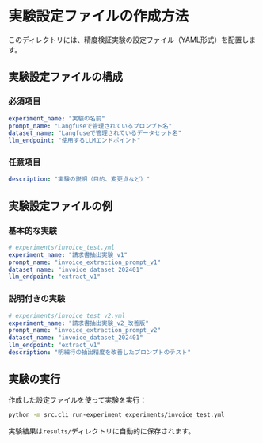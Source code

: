 # 実験設定ファイルの作成方法

このディレクトリには、精度検証実験の設定ファイル（YAML形式）を配置します。

## 実験設定ファイルの構成

### 必須項目
```yaml
experiment_name: "実験の名前"
prompt_name: "Langfuseで管理されているプロンプト名"
dataset_name: "Langfuseで管理されているデータセット名"
llm_endpoint: "使用するLLMエンドポイント"
```

### 任意項目
```yaml
description: "実験の説明（目的、変更点など）"
```

## 実験設定ファイルの例

### 基本的な実験
```yaml
# experiments/invoice_test.yml
experiment_name: "請求書抽出実験_v1"
prompt_name: "invoice_extraction_prompt_v1"
dataset_name: "invoice_dataset_202401"
llm_endpoint: "extract_v1"
```

### 説明付きの実験
```yaml
# experiments/invoice_test_v2.yml
experiment_name: "請求書抽出実験_v2_改善版"
prompt_name: "invoice_extraction_prompt_v2"
dataset_name: "invoice_dataset_202401"
llm_endpoint: "extract_v1"
description: "明細行の抽出精度を改善したプロンプトのテスト"
```

## 実験の実行

作成した設定ファイルを使って実験を実行：
```bash
python -m src.cli run-experiment experiments/invoice_test.yml
```

実験結果は`results/`ディレクトリに自動的に保存されます。